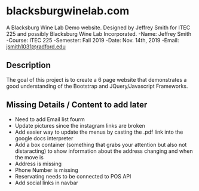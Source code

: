 # blacksburgwinelab.com
A Blacksburg Wine Lab Demo website. Designed by Jeffrey Smith for ITEC 225 and possibly Blacksburg Wine Lab Incorporated.
-Name:       Jeffrey Smith
-Course:     ITEC 225 
-Semester:   Fall 2019 
-Date:       Nov. 14th, 2019
-Email:      jsmith1031@radford.edu

## Description 
The goal of this project is to create a 6 page website that demonstrates a good understanding of the Bootstrap and JQuery/Javascript Frameworks.

## Missing Details / Content to add later
* Need to add Email list fourm
* Update pictures since the instagram links are broken
* Add easier way to update the menus by casting the .pdf link into the google docs interpreter
* Add a box container (something that grabs your attention but also not distaracting) to show information about the address changing and when the move is
* Address is missing
* Phone Number is missing
* Reservating needs to be connected to POS API
* Add social links in navbar
